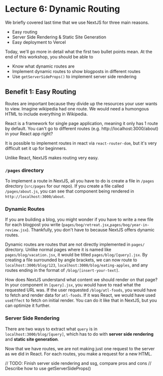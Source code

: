 # Lecture 6: Dynamic Routing

We briefly covered last time that we use NextJS for three main reasons.
* Easy routing
* Server Side Rendering & Static Site Generation
* Easy deployment to Vercel

Today, we'll go more in detail what the first two bullet points mean. At the end of this workshop, you should be able to
* Know what dynamic routes are
* Implement dynamic routes to show blogposts in different routes
* Use `getServerSideProps()` to implement server side rendering

## Benefit 1: Easy Routing
Routes are important because they divide up the resources your user wants to view. Imagine wikipedia had one route. We would need a humongous HTML to include everything in Wikipedia. 

React is a framework for single page application, meaning it only has 1 route by default. You can't go to different routes (e.g. http://localhost:3000/about) in your React app right? 

It is possible to implement routes in react via `react-router-dom`, but it's very difficult set it up for beginners. 

Unlike React, NextJS makes routing very easy. 

### `/pages` directory
To implement a route in NextJS, all you have to do is create a file in `/pages` directory (`src/pages` for our repo). If you create a file called `/pages/about.js`, you can see that component being rendered in `http://localhost:3000/about`.

### Dynamic Routes
If you are building a blog, you might wonder if you have to write a new file for each blogpost you write (`pages/bog/retreat.jsx`,`pages/bog/year-in-review.jsx`). Thankfully, you don't have to because NextJS offers dynamic routes.

Dynamic routes are routes that are not directly implemented in `pages/` directory. Unlike normal pages where it is named like `pages/blog/vacation.jsx`, it would be titled `pages/blog/[query].jsx`. By creating a file surrounded by angle brackets, we can now route to `localhost:3000/blog/123`, `localhost:3000/blog/eating-apples`, and any routes ending in the format of `/blog/[insert-your-text]`. 

How does NextJS understand what content we should render on that page? In your component in `[query].jsx`, you would have to read what the requested URL was. If the user requested `/blog/atl-foods`, you would have to fetch and render data for `atl-foods`. If it was React, we would have used `useEffect` to fetch on initial render. You can do it like that in NextJS, but you can optimize it further. 

### Server Side Rendering
There are two ways to extract  what `query` is in `localhost:3000/blog/[query]`, which has to do with **server side rendering** and **static site generation**. 

Now that we have routes, we are not making just one request to the server as we did in React. For each routes, you make a request for a new HTML. 

// TODO: Finish server side rendering and ssg, compare pros and cons
// Describe how to use getServerSideProps()





